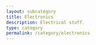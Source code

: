 ```yaml
---
layout: subcategory
title: Electronics
description: Electrical stuff.
type: category
permalink: /category/electronics
---
```

